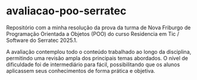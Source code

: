 # avaliacao-poo-serratec
Repositório com a minha resolução da prova da turma de Nova Friburgo de Programação Orientada a Objetos (POO) do curso Residencia em Tic / Software do Serratec 2025.1.

A avaliação contemplou todo o conteúdo trabalhado ao longo da disciplina, permitindo uma revisão ampla dos principais temas abordados. O nível de dificuldade foi de intermediário para fácil, possibilitando que os alunos aplicassem seus conhecimentos de forma prática e objetiva.
